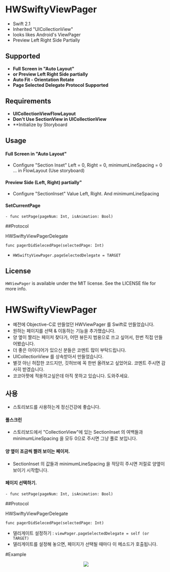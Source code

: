 



# HWSwiftyViewPager

- Swift 2.1
- Inherited "UICollectionView"
- looks likes Android's ViewPager
- Preview Left Right Side Partially



## Supported
- **Full Screen in "Auto Layout"**
- **or Preview Left Right Side partially**
- **Auto Fit - Orientation Rotate**
- **Page Selected Delegate Protocol Supported**



## Requirements

- **UICollectionViewFlowLayout**
- **Don't Use SectionView in UICollectionView**
- **Initialize by Storyboard

## Usage

#### Full Screen in "Auto Layout"
- Configure "Section Inset" Left = 0, Right = 0, minimumLineSpacing = 0 ... in FlowLayout (Use storyboard) 


#### Preview Side (Left, Right) partially"
- Configure "SectionInset" Value Left, Right. And minimumLineSpacing


#### SetCurrentPage
```
- func setPage(pageNum: Int, isAnimation: Bool)
```


##Protocol

HWSwiftyViewPagerDelegate

```
func pagerDidSelecedPage(selectedPage: Int)
```

- `HWSwiftyViewPager.pageSelectedDelegate = TARGET`



## License

`HWViewPager` is available under the MIT license. See the LICENSE file for more info.





# HWSwiftyViewPager

- 예전에 Objective-C로 만들었던 HWViewPager 를 Swift로 만들었습니다.
- 원하는 페이지를 선택 & 이동하는 기능을 추가했습니다.
- 양 옆이 짤리는 페이저 찾다가, 어떤 뷰든지 범용으로 쓰고 싶어서, 한번 직접 만들어봤습니다.
- 더 좋은 아이디어가 있으신 분들은 코멘트 많이 부탁드립니다.
- UICollectionView 를 상속받아서 만들었습니다.
- 별것 아닌 허잡한 코드지만, 깃허브에 꼭 한번 올려보고 싶었어요. 코멘트 주시면 감사히 받겠습니다.
- 코코아팟에 적용하고싶은데 아직 못하고 있습니다. 도와주세요.



## 사용

- 스토리보드를 사용하는게 정신건강에 좋습니다.

#### 풀스크린
- 스토리보드에서 "CollectionView"에 있는 SectionInset 의 여백들과 minimumLineSpacing 을 모두 0으로 주시면 그냥 풀로 보입니다.

#### 양 옆이 조금씩 짤려 보이는 페이저.

- SectionInset 의 값들과 minimumLineSpacing 을 적당히 주시면 저절로 양옆이 보이기 시작합니다.


#### 페이지 선택하기.

```
- func setPage(pageNum: Int, isAnimation: Bool)
```


##Protocol

HWSwiftyViewPagerDelegate

```
func pagerDidSelecedPage(selectedPage: Int)
```

- 델리게이트 설정하기 : `viewPager.pageSelectedDelegate = self (or TARGET)`
- 델리게이트를 설정해 놓으면, 페이지가 선택될 때마다 이 메소드가 호출됩니다.




#Example


<p align="center" >
<img src="http://blogfiles.naver.net/20160111_242/vowed_1452494985906DuAvE_JPEG/example1.jpg">
</p>


<p align="center" >
<img src="http://blogfiles.naver.net/20160111_281/vowed_1452494278090Rgt3l_PNG/%BD%BA%C5%A9%B8%B0%BC%A6_2016-01-11_%BF%C0%C8%C4_3.36.38.png>
</p>



